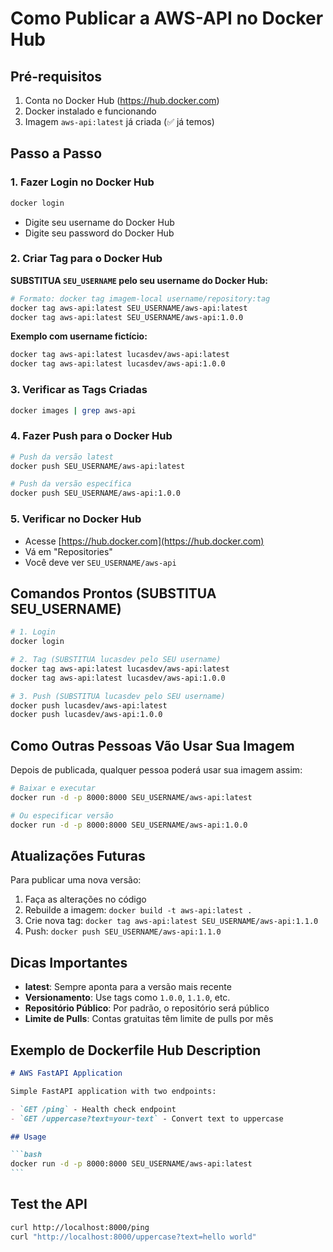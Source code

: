 # Como Publicar a AWS-API no Docker Hub

## Pré-requisitos

1. Conta no Docker Hub (<https://hub.docker.com>)
2. Docker instalado e funcionando
3. Imagem `aws-api:latest` já criada (✅ já temos)

## Passo a Passo

### 1. Fazer Login no Docker Hub

```bash
docker login
```

- Digite seu username do Docker Hub
- Digite seu password do Docker Hub

### 2. Criar Tag para o Docker Hub

**SUBSTITUA `SEU_USERNAME` pelo seu username do Docker Hub:**

```bash
# Formato: docker tag imagem-local username/repository:tag
docker tag aws-api:latest SEU_USERNAME/aws-api:latest
docker tag aws-api:latest SEU_USERNAME/aws-api:1.0.0
```

**Exemplo com username fictício:**

```bash
docker tag aws-api:latest lucasdev/aws-api:latest
docker tag aws-api:latest lucasdev/aws-api:1.0.0
```

### 3. Verificar as Tags Criadas

```bash
docker images | grep aws-api
```

### 4. Fazer Push para o Docker Hub

```bash
# Push da versão latest
docker push SEU_USERNAME/aws-api:latest

# Push da versão específica
docker push SEU_USERNAME/aws-api:1.0.0
```

### 5. Verificar no Docker Hub

- Acesse [https://hub.docker.com](https://hub.docker.com)
- Vá em "Repositories"
- Você deve ver `SEU_USERNAME/aws-api`

## Comandos Prontos (SUBSTITUA SEU_USERNAME)

```bash
# 1. Login
docker login

# 2. Tag (SUBSTITUA lucasdev pelo SEU username)
docker tag aws-api:latest lucasdev/aws-api:latest
docker tag aws-api:latest lucasdev/aws-api:1.0.0

# 3. Push (SUBSTITUA lucasdev pelo SEU username)
docker push lucasdev/aws-api:latest
docker push lucasdev/aws-api:1.0.0
```

## Como Outras Pessoas Vão Usar Sua Imagem

Depois de publicada, qualquer pessoa poderá usar sua imagem assim:

```bash
# Baixar e executar
docker run -d -p 8000:8000 SEU_USERNAME/aws-api:latest

# Ou especificar versão
docker run -d -p 8000:8000 SEU_USERNAME/aws-api:1.0.0
```

## Atualizações Futuras

Para publicar uma nova versão:

1. Faça as alterações no código
2. Rebuilde a imagem: `docker build -t aws-api:latest .`
3. Crie nova tag: `docker tag aws-api:latest SEU_USERNAME/aws-api:1.1.0`
4. Push: `docker push SEU_USERNAME/aws-api:1.1.0`

## Dicas Importantes

- **latest**: Sempre aponta para a versão mais recente
- **Versionamento**: Use tags como `1.0.0`, `1.1.0`, etc.
- **Repositório Público**: Por padrão, o repositório será público
- **Limite de Pulls**: Contas gratuitas têm limite de pulls por mês

## Exemplo de Dockerfile Hub Description

````markdown
# AWS FastAPI Application

Simple FastAPI application with two endpoints:

- `GET /ping` - Health check endpoint
- `GET /uppercase?text=your-text` - Convert text to uppercase

## Usage

```bash
docker run -d -p 8000:8000 SEU_USERNAME/aws-api:latest
```
````

## Test the API

```bash
curl http://localhost:8000/ping
curl "http://localhost:8000/uppercase?text=hello world"
```
